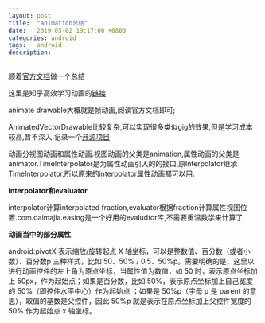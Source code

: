 ```yaml
---
layout: post
title:  "animation总结"
date:   2019-05-02 19:17:00 +0800
categories: android
tags:   android
description:
---
```


顺着[官方文档](https://developer.android.com/training/animation/index.html?hl=zh-cn)做一个总结

这里是知乎高效学习动画的[链接](https://www.zhihu.com/question/27718787)

animate drawable大概就是帧动画,阅读官方文档即可;

AnimatedVectorDrawable比较复杂,可以实现很多类似gig的效果,但是学习成本较高,暂不深入.记录一个[开源项目](https://github.com/panzhenglian/VectorDemo)

动画分视图动画和属性动画.视图动画的父类是animation,属性动画的父类是animator.TimeInterpolator是为属性动画引入的的接口,原Interpolator继承TimeInterpolator,所以原来的interpolator属性动画都可以用.

**interpolator和evaluator**

interpolator计算interpolated fraction,evaluator根据fraction计算属性视图位置.com.daimajia.easing是一个好用的evaludtor库,不需要重温数学来计算了.

**动画当中的部分属性**

android:pivotX 表示缩放/旋转起点 X 轴坐标，可以是整数值、百分数（或者小数）、百分数p 三种样式，比如 50、50% / 0.5、50%p。需要明确的是，这里以进行动画控件的左上角为原点坐标，当属性值为数值，如 50 时，表示原点坐标加上 50px，作为起始点；如果是百分数，比如 50%，表示原点坐标加上自己宽度的 50%（即控件水平中心）作为起始点 ；如果是 50%p（字母 p 是 parent 的意思），取值的基数是父控件，因此 50%p 就是表示在原点坐标加上父控件宽度的 50% 作为起始点 x 轴坐标。
